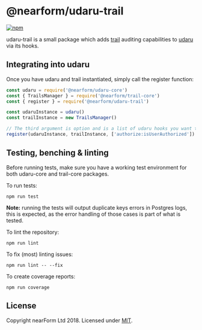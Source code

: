# @nearform/udaru-trail

[![npm][npm-badge]][npm-url]

udaru-trail is a small package which adds [trail][trail] auditing capabilities to [udaru][udaru] via its hooks.

## Integrating into udaru

Once you have udaru and trail instantiated, simply call the register function:

```javascript
const udaru = require('@nearform/udaru-core')
const { TrailsManager } = require('@nearform/trail-core')
const { register } = require('@nearform/udaru-trail')

const udaruInstance = udaru()
const trailInstance = new TrailsManager()

// The third argument is option and is a list of udaru hooks you want to log. If omitted, all supported udaru hooks will be logged.
register(udaruInstance, trailInstance, ['authorize:isUserAuthorized'])
```

## Testing, benching & linting

Before running tests, make sure you have a working test environment for both udaru-core and trail-core packages.

To run tests:

```
npm run test
```

**Note:** running the tests will output duplicate keys errors in Postgres logs, this is expected, as the error handling of those cases is part of what is tested.

To lint the repository:

```
npm run lint
```

To fix (most) linting issues:

```
npm run lint -- --fix
```

To create coverage reports:

```
npm run coverage
```

## License

Copyright nearForm Ltd 2018. Licensed under [MIT][license].

[npm-url]: https://npmjs.org/package/@nearform/udaru-trail
[npm-badge]: https://img.shields.io/npm/v/@nearform/udaru-trail.svg
[trail]: https://github.com/nearform/trail
[udaru]: https://github.com/nearform/udaru
[license]: ./LICENSE.md
